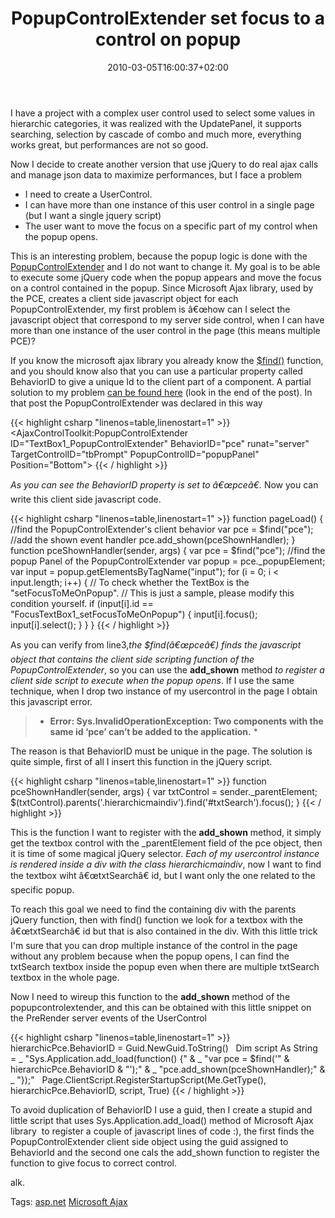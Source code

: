 ﻿---
title: "PopupControlExtender set focus to a control on popup"
description: ""
date: 2010-03-05T16:00:37+02:00
draft: false
tags: [ASPNET]
categories: [General]
---
I have a project with a complex user control used to select some values in hierarchic categories, it was realized with the UpdatePanel, it supports searching, selection by cascade of combo and much more, everything works great, but performances are not so good.

Now I decide to create another version that use jQuery to do real ajax calls and manage json data to maximize performances, but I face a problem

- I need to create a UserControl.
- I can have more than one instance of this user control in a single page (but I want a single jquery script)
- The user want to move the focus on a specific part of my control when the popup opens.

This is an interesting problem, because the popup logic is done with the [PopupControlExtender](http://www.asp.net/AJAX/AjaxControlToolkit/Samples/PopupControl/PopupControl.aspx) and I do not want to change it. My goal is to be able to execute some jQuery code when the popup appears and move the focus on a control contained in the popup. Since Microsoft Ajax library, used by the PCE, creates a client side javascript object for each PopupControlExtender, my first problem is â€œhow can I select the javascript object that correspond to my server side control, when I can have more than one instance of the user control in the page (this means multiple PCE)?

If you know the microsoft ajax library you already know the [$find()](http://www.asp.net/AJAX/Documentation/Live/ClientReference/Global/FindShortcutMethod.aspx) function, and you should know also that you can use a particular property called BehaviorID to give a unique Id to the client part of a component. A partial solution to my problem [can be found here](http://forums.asp.net/t/1440825.aspx) (look in the end of the post). In that post the PopupControlExtender was declared in this way

{{< highlight csharp "linenos=table,linenostart=1" >}}
<AjaxControlToolkit:PopupControlExtender ID="TextBox1_PopupControlExtender" BehaviorID="pce" runat="server"
TargetControlID="tbPrompt" PopupControlID="popupPanel" Position="Bottom">
{{< / highlight >}}

*As you can see the BehaviorID property is set to â€œpceâ€.* Now you can write this client side javascript code.

{{< highlight csharp "linenos=table,linenostart=1" >}}
function pageLoad() {
//find the PopupControlExtender's client behavior
var pce = $find("pce");
//add the shown event handler
pce.add_shown(pceShownHandler);
}
function pceShownHandler(sender, args) {
var pce = $find("pce");
//find the popup Panel of the PopupControlExtender
var popup = pce._popupElement;
var input = popup.getElementsByTagName("input");
for (i = 0; i < input.length; i++) {
// To check whether the TextBox is the "setFocusToMeOnPopup".
// This is just a sample, please modify this condition yourself.
if (input[i].id == "FocusTextBox1_setFocusToMeOnPopup") {
input[i].focus();
input[i].select();
}
}
}
{{< / highlight >}}

As you can verify from line3,*the $find(â€œpceâ€) finds the javascript object that contains the client side scripting function of the PopupControlExtender*, so you can use the  **add\_shown** method *to register a client side script to execute when the popup opens*. If I use the same technique, when I drop two instance of my usercontrol in the page I obtain this javascript error.

> * **Error: Sys.InvalidOperationException: Two components with the same id ‘pce’ can’t be added to the application.** *

The reason is that BehaviorID must be unique in the page. The solution is quite simple, first of all I insert this function in the jQuery script.

{{< highlight csharp "linenos=table,linenostart=1" >}}
function pceShownHandler(sender, args) {
var txtControl = sender._parentElement;
$(txtControl).parents('.hierarchicmaindiv').find('#txtSearch').focus();
}
{{< / highlight >}}

This is the function I want to register with the  **add\_shown** method, it simply get the textbox control with the \_parentElement field of the pce object, then it is time of some magical jQuery selector. *Each of my usercontrol instance is rendered inside a div with the class hierarchicmaindiv*, now I want to find the textbox wiht â€œtxtSearchâ€ id, but I want only the one related to the specific popup.

To reach this goal we need to find the containing div with the parents jQuery function, then with find() function we look for a textbox with the â€œtxtSearchâ€ id but that is also contained in the div. With this little trick I'm sure that you can drop multiple instance of the control in the page without any problem because when the popup opens, I can find the txtSearch textbox inside the popup even when there are multiple txtSearch textbox in the whole page.

Now I need to wireup this function to the  **add\_shown** method of the popupcontrolextender, and this can be obtained with this little snippet on the PreRender server events of the UserControl

{{< highlight csharp "linenos=table,linenostart=1" >}}
hierarchicPce.BehaviorID = Guid.NewGuid.ToString()
 
Dim script As String = _
"Sys.Application.add_load(function() {" & _
"var pce = $find('" & hierarchicPce.BehaviorID & "');" & _
"pce.add_shown(pceShownHandler);" & _
"});"
 
Page.ClientScript.RegisterStartupScript(Me.GetType(), hierarchicPce.BehaviorID, script, True)
{{< / highlight >}}

To avoid duplication of BehaviorID I use a guid, then I create a stupid and little script that uses Sys.Application.add\_load() method of Microsoft Ajax library  to register a couple of javascript lines of code :), the first finds the PopupControlExtender client side object using the guid assigned to BehaviorId and the second one cals the add\_shown function to register the function to give focus to correct control.

alk.

Tags: [asp.net](http://technorati.com/tag/asp.net) [Microsoft Ajax](http://technorati.com/tag/Microsoft%20Ajax)

